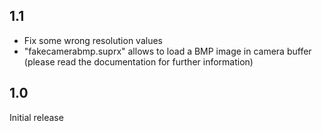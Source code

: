 ## 1.1

 * Fix some wrong resolution values
 * "fakecamerabmp.suprx" allows to load a BMP image in camera buffer (please read the documentation for further information)

 
## 1.0

Initial release
